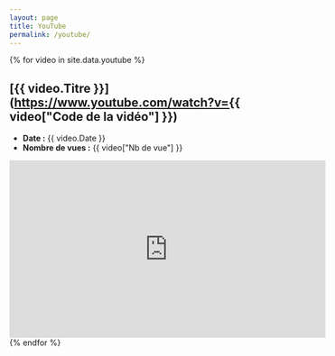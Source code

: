 ```yaml
---
layout: page
title: YouTube
permalink: /youtube/
---
```


{% for video in site.data.youtube %}
## [{{ video.Titre }}](https://www.youtube.com/watch?v={{ video["Code de la vidéo"] }})

* **Date :** {{ video.Date }}
* **Nombre de vues :** {{ video["Nb de vue"] }}

<iframe
    width="560"
    height="315"
    src="https://www.youtube.com/embed/{{ video["Code de la vidéo"] }}"
    frameborder="0"
    allow="accelerometer; autoplay; encrypted-media; gyroscope; picture-in-picture"
    allowfullscreen
>
</iframe>
<br/>
{% endfor %}
